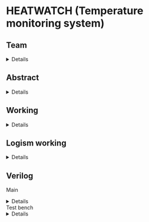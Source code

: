 # HEATWATCH (Temperature monitoring system)

## Team
<details>

221CS209 - ANSH VIVEK MALHOTRA - anshvivekmalhotra.221cs209@nitk.edu.in

221CS227 - KAKARLA NAVEEN JANAKI RAM - naveenkakarla.221cs227@nitk.edu.in

221CS242 - ROHIT SUNIL - rohitsunil.221cs242@nitk.edu.in
</details>

## Abstract 
<details>
The Temperature Monitoring System is a digital project designed to measure and monitor
temperature levels in real-time. This system uses digital sensors, microcontrollers, and
display units to collect, process, and display temperature data. It can be used in labs after
some advancedments. It oĊers a practical application for various industries, including
environmental monitoring, healthcare, and industrial control. The project involves the
integration of a temperature sensor, counter IC, flip-flops, logic gates, a 7-segment LED
display, and power supply components on a breadboard or PCB. It performs various tasks like
it records and monitors temperature, it gives a security alarm when Temperature reaches
extremes. It displays the Temperature in both Celcius and Fahrenheit. It also displays the average
Temperature over 24hrs.
  
```
       Our motivation is to provide safety measures and safe working conditions for employes. After some advancements we can provide this setup for maintaining optimal Temperature in Industries to make   Industrial processes more effecient.


```
       Our unique contribution is Hypothetically we can implement Alarms, maintain optimal temperatureand share data using bluetooth/WiFi



</details>

## Working
<details>

The sensor (Dh t11) measures the atmospheric temperature and 
sends the value as input directly to a display which is used to 
display current temperature and it also gives an input to the main 
circuit after every 30 seconds which is set by using a clock.
We use a counter IC to count the number of times we get the 
temperature inputs.This is an upward counter and it increments 
every time we get an input from the sensor.
The value from the sensor is used as an input to the 11-bit adder in
which another 11-bit number is initialized to zero.
The result will then be the input for the divider.This result here 
will be the dividend in this dividor module and the divisor will be 
the value of the counter.
The output from this dividor module is directly displayed using 
another LCD which is used to display average temperature and the
same output is given as an input to 7 flip flops which store each of
the 7 bits of the output of divider.
Now we are using a 7 by 4 bit multiplier which multiplies the 7-bit
ouput from the flip flops and 4 bit output from the counter which 
is subtracted by 1 using the 4-bit subtractor.
The output from this multiplier will be another input for the 11-bit 
adder which adds the next incoming input to this .
The loop goes on and the average temperature is displayed every 
30 seconds.

Components-used
#Temperature Sensor (e.g., LM35, LM75, or thermistor)

#Counter IC (e.g., 74LS90 or 74LS192).

#Flip-Flops (e.g., 74LS74).

#Logic Gates (e.g., 74LS00, 74LS32).

#Display (e.g., 7-segment LED display).

#Power supply components (voltage regulator, capacitors, etc.).

#Breadboard or PCB for circuit construction.
</details>

## Logism working
<details>

                                             This is our Logism Simulation design. 
![WhatsApp Image 2023-10-25 at 21 01 03_fbb7a637](https://github.com/ANSHVIVEKMALHOTRA/Miniproject-HEATWATCH/assets/119870034/d7bb532c-6983-4796-8085-95bc584574c9)



    **Iteration 1**-We can see that the input of the numbers throught the Temperature sensors is 10 which is 00000001010 in binnary, 
    so the current temperature shows the output as 00000001010 and the average output also shows 00000001010 because there is only 
    one single iteration.
  ![WhatsApp Image 2023-10-25 at 21 01 08_aaffcf53](https://github.com/ANSHVIVEKMALHOTRA/Miniproject-HEATWATCH/assets/119870034/17d032a9-65bd-42c2-a1a0-d7fd2493f622)



    **Iteration 2**-We can see that the input of the numbers have changed to 20 in the second iteration which is 00000010100 in binnary,
    so the output shows to be 00000010100 in the current temperature but 00000001111 as average temperature which is 15.
![WhatsApp Image 2023-10-25 at 21 01 13_cee11c6d](https://github.com/ANSHVIVEKMALHOTRA/Miniproject-HEATWATCH/assets/119870034/f6b5f254-2bab-4a4a-abd3-badcb90b2bc8)
</details>

## Verilog
Main
<details>

    module MovingAverage(
        input wire clk,
        input wire reset,
        input wire [10:0] data_input,
        output wire [10:0] result_output
    );
    
    reg [10:0] sum;
    reg [10:0] prev_sum;
    reg [3:0] count;
    reg [31:0] delay_counter;
    always @(posedge clk or posedge reset) begin
        if (reset) begin
            sum <= 11'b0;
            prev_sum <= 11'b0;
            count <= 4'b0000;
            delay_counter <= 32'b0;
        end else begin
           
            if (delay_counter == 32'h77359400) begin
                delay_counter <= 32'b0;
                count <= count + 1;
                prev_sum <= sum; 
                sum <= data_input + prev_sum * (count - 1);
            end else begin
                delay_counter <= delay_counter + 1;
            end
        end
    end
    
    assign result_output = (data_input + prev_sum * (count - 1)) / count;
    
    endmodule

</details>
Test bench 
<details>
  
        module testbench;
      reg clk;
    reg reset;
    reg [10:0] data_input;
    wire [10:0] result_output;
  
    MovingAverage uut (
      .clk(clk),
      .reset(reset),
      .data_input(data_input),
      .result_output(result_output)
    );


    always begin
      #5 clk = ~clk; 
    end
  
    initial begin
      clk = 0;
      reset = 0;
      data_input = 11'b00000000000; 

    reset = 1;
    #30 reset = 0;

    
    #30 data_input = 11'b00000000001; 
    #30 data_input = 11'b00000000010; 
    #30 data_input = 11'b00000000011;
    $finish;
    end
    initial begin
      $monitor("Time=%d: Data Input=%b, Result Output=%b", $time, data_input, result_output);
    end
     endmodule

</details>



